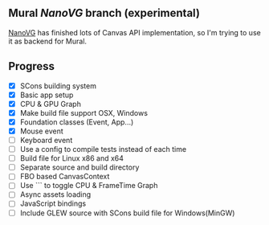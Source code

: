 Mural *NanoVG* branch (experimental)
----

[NanoVG](https://github.com/memononen/nanovg) has finished lots of Canvas API implementation, so I'm trying to use it as backend for Mural.

## Progress

- [x] SCons building system
- [x] Basic app setup
- [x] CPU & GPU Graph
- [x] Make build file support OSX, Windows
- [x] Foundation classes (Event, App...)
- [x] Mouse event
- [ ] Keyboard event
- [ ] Use a config to compile tests instead of each time
- [ ] Build file for Linux x86 and x64
- [ ] Separate source and build directory
- [ ] FBO based CanvasContext
- [ ] Use `\`` to toggle CPU & FrameTime Graph
- [ ] Async assets loading
- [ ] JavaScript bindings
- [ ] Include GLEW source with SCons build file for Windows(MinGW)
